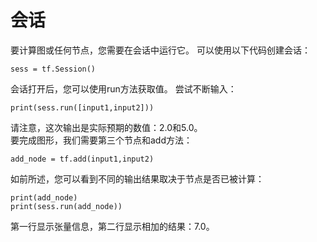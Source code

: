 # 会话
要计算图或任何节点，您需要在会话中运行它。 可以使用以下代码创建会话：
```
sess = tf.Session()
```
会话打开后，您可以使用run方法获取值。 尝试不断输入：
```
print(sess.run([input1,input2]))
```
请注意，这次输出是实际预期的数值：2.0和5.0。</br>
要完成图形，我们需要第三个节点和add方法：
```
add_node = tf.add(input1,input2)
```
如前所述，您可以看到不同的输出结果取决于节点是否已被计算：
```
print(add_node)
print(sess.run(add_node))
```
第一行显示张量信息，第二行显示相加的结果：7.0。

